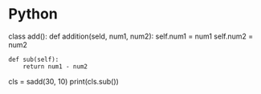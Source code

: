 # Python
class add():
    def addition(seld, num1, num2):
        self.num1 = num1
        self.num2 = num2

    def sub(self):
        return num1 - num2
    
cls = sadd(30, 10)
print(cls.sub())